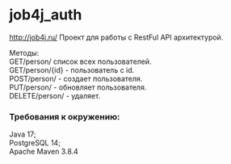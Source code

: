 # job4j_auth

http://job4j.ru/
Проект для работы c RestFul API архитектурой.

Методы: \
GET/person/ список всех пользователей. \
GET/person/{id} - пользователь с id. \
POST/person/ - создает пользователя. \
PUT/person/ - обновляет пользователя. \
DELETE/person/ - удаляет.

### Требования к окружению:
Java 17;\
PostgreSQL 14;\
Apache Maven 3.8.4